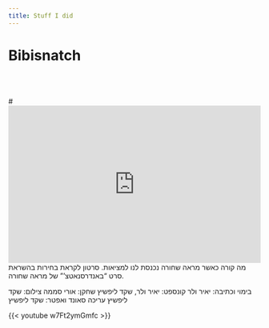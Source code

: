 ```yaml
---
title: Stuff I did
---
```

<div style="background-image:url('/img/works/bandersnatch.jpg'); background-size: cover; background-position: center center; height: 100px; ">

# Bibisnatch 
</div>
#
<iframe src="https://www.facebook.com/plugins/video.php?height=314&href=https%3A%2F%2Fwww.facebook.com%2Fyair.valer%2Fvideos%2F10156793611054303%2F&show_text=false&width=560&t=0" width="auto" height="314" style="border:none;overflow:hidden,height: 100%; width: 100%;" scrolling="no" frameborder="0" allowfullscreen="true" allow="autoplay; clipboard-write; encrypted-media; picture-in-picture; web-share" allowFullScreen="true"></iframe>
מה קורה כאשר מראה שחורה נכנסת לנו למציאות. סרטון לקראת בחירות בהשראת סרט “באנדרסנאטצ’” של מראה שחורה.

בימוי וכתיבה: יאיר ולר
קונספט: יאיר ולר, שקד ליפשיץ
שחקן: אורי סממה
צילום: שקד ליפשיץ
עריכה סאונד ואפטר: שקד ליפשיץ






{{< youtube w7Ft2ymGmfc >}}
